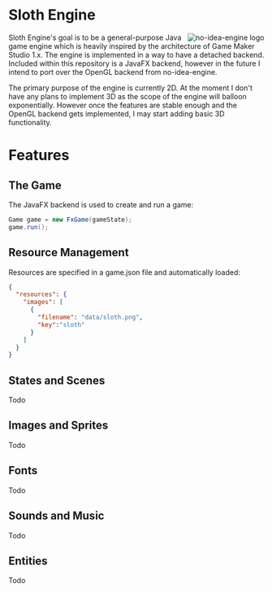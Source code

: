 # Sloth Engine
<img src="https://i.imgur.com/aIGEXcp.png" align="right" title="no-idea-engine logo">

Sloth Engine's goal is to be a general-purpose Java game engine which is heavily inspired by the architecture of Game Maker Studio 1.x. The engine is implemented in a way to have a detached backend. Included within this repository is a JavaFX backend, however in the future I intend to port over the OpenGL backend from no-idea-engine.

The primary purpose of the engine is currently 2D. At the moment I don't have any plans to implement 3D as the scope of the engine will balloon exponentially. However once the features are stable enough and the OpenGL backend gets implemented, I may start adding basic 3D functionality.

# Features

## The Game

The JavaFX backend is used to create and run a game:
```java
Game game = new FxGame(gameState);
game.run();
```

## Resource Management

Resources are specified in a game.json file and automatically loaded:
```json
{
  "resources": {
    "images": [
      {
        "filename": "data/sloth.png",
        "key":"sloth"
      }
    ]
  }
}
```

## States and Scenes
Todo

## Images and Sprites
Todo

## Fonts
Todo

## Sounds and Music
Todo

## Entities
Todo